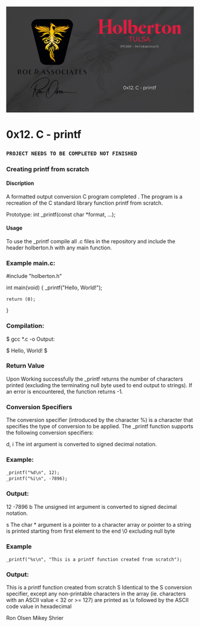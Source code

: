 ![0x12. C - printf banner](https://github.com/ronroeandassociates/assets/blob/master/images/0x12_printf_banner.png)

# 0x12. C - printf

### `PROJECT NEEDS TO BE COMPLETED NOT FINISHED`

### Creating printf from scratch

#### Discription

A formatted output conversion C program completed . The program is a recreation of the C standard library function printf from scratch.

Prototype: int \_printf(const char \*format, ...);

#### Usage

To use the \_printf compile all .c files in the repository and include the header holberton.h with any main function.

### Example main.c:

#include "holberton.h"

int main(void)
{
\_printf("Hello, World!");

    return (0);

}

### Compilation:

$ gcc \*.c -o
Output:

$
Hello, World!
$

### Return Value

Upon Working successfully the \_printf returns the number of characters printed (excluding the terminating null byte used to end output to strings). If an error is encountered, the function returns -1.

### Conversion Specifiers

The conversion specifier (introduced by the character %) is a character that specifies the type of conversion to be applied. The \_printf function supports the following conversion specifiers:

d, i
The int argument is converted to signed decimal notation.

### Example:

    _printf("%d\n", 12);
    _printf("%i\n", -7896);

### Output:

12
-7896
b
The unsigned int argument is converted to signed decimal notation.

s
The char \* argument is a pointer to a character array or pointer to a string is printed starting from first element to the end \0 excluding null byte

### Example

    _printf("%s\n", "This is a printf function created from scratch");

### Output:

This is a printf function created from scratch
S
Identical to the S conversion specifier, except any non-printable characters in the array (ie. characters with an ASCII value < 32 or >= 127) are printed as \x followed by the ASCII code value in hexadecimal

Ron Olsen Mikey Shrier
